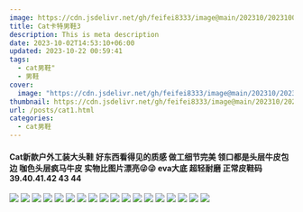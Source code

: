 ```yaml
---
image: https://cdn.jsdelivr.net/gh/feifei8333/image@main/202310/202310021729107.jpg
title: Cat卡特男鞋3
description: This is meta description
date: 2023-10-02T14:53:10+06:00
updated: 2023-10-22 00:59:41
tags:
  - cat男鞋"
  - 男鞋
cover:
  image: "https://cdn.jsdelivr.net/gh/feifei8333/image@main/202310/202310021729107.jpg"
thumbnail: https://cdn.jsdelivr.net/gh/feifei8333/image@main/202310/202310021729107.jpg
url: /posts/cat1.html
categories:
  - cat男鞋
---
```



#### Cat新款户外工装大头鞋 好东西看得见的质感 做工细节完美 领口都是头层牛皮包边 咖色头层疯马牛皮 实物比图片漂亮😜😜  eva大底 超轻耐磨  正常皮鞋码39.40.41.42 43 44




![](https://cdn.jsdelivr.net/gh/feifei8333/image@main/202310/202310021729108.jpg)
![](https://cdn.jsdelivr.net/gh/feifei8333/image@main/202310/202310021729109.jpg)
![](https://cdn.jsdelivr.net/gh/feifei8333/image@main/202310/202310021729110.jpg)
![](https://cdn.jsdelivr.net/gh/feifei8333/image@main/202310/202310021729111.jpg)
![](https://cdn.jsdelivr.net/gh/feifei8333/image@main/202310/202310021729112.jpg)
![](https://cdn.jsdelivr.net/gh/feifei8333/image@main/202310/202310021729113.jpg)
![](https://cdn.jsdelivr.net/gh/feifei8333/image@main/202310/202310021729114.jpg)
![](https://cdn.jsdelivr.net/gh/feifei8333/image@main/202310/202310021729115.jpg)
![](https://cdn.jsdelivr.net/gh/feifei8333/image@main/202310/202310021729116.jpg)
![](https://cdn.jsdelivr.net/gh/feifei8333/image@main/202310/202310021729117.jpg)
![](https://cdn.jsdelivr.net/gh/feifei8333/image@main/202310/202310021729118.jpg)
![](https://cdn.jsdelivr.net/gh/feifei8333/image@main/202310/202310021729119.jpg)
![](https://cdn.jsdelivr.net/gh/feifei8333/image@main/202310/202310021729120.jpg)
![](https://cdn.jsdelivr.net/gh/feifei8333/image@main/202310/202310021729121.jpg)
![](https://cdn.jsdelivr.net/gh/feifei8333/image@main/202310/202310021729122.jpg)
![](https://cdn.jsdelivr.net/gh/feifei8333/image@main/202310/202310021729123.jpg)
![](https://cdn.jsdelivr.net/gh/feifei8333/image@main/202310/202310021729124.jpg)
![](https://cdn.jsdelivr.net/gh/feifei8333/image@main/202310/202310021729125.jpg)
